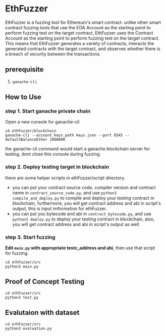 # EthFuzzer
EthFuzzer is a fuzzing tool for Ethereum's smart contract. unlike other smart contract fuzzing tools that use the EOA Account as the starting point to perform fuzzing test on the target contract, EthFuzzer uses the Contract Account as the starting point to perform fuzzing test on the target contract. This means that EthFuzzer generates a variety of contracts, interacts the generated contracts with the target contract, and observes whether there is a breach of security between the transactions.

## prerequisite
1. ``ganache-cli``

## How to Use
### step 1. Start ganache private chain
Open a new console for ganache-cli
```
cd ethFuzzer/blockchain
ganache-cli --account_keys_path keys.json --port 8545 --defaultBalanceEther 1000000
```

the ganache-cli command would start a ganache blockchain server for testing, dont close this console during fuzzing.

### step 2. Deploy testing target in blockchain
there are some helper scripts in ethFuzzer/script directory.
+ you can put your contract source code, compiler version and contract name in ``contract_source_code.py``, and use ``python3 compile_and_deploy.py`` to compile and deploy your testing contract in blockchain, furthermore, you will get contract address and abi in script's output, this is input imformation for ethFuzzer.
+ you can put you bytecode and abi in ``contract_bytecode.py``, and use ``python3 deploy.py`` to deploy your testing contract in blockchain, also, you will get contract address and abi in script's output as well.

### step 3. Start fuzzing
**Edit ``main.py`` with appropriate testc_address and abi**, then use that script for fuzzing.

```
cd ethFuzzer/src
python3 main.py
```


## Proof of Concept Testing
```
cd ethFuzzer/src
python3 test.py
```

## Evalutaion with dataset
```
cd ethFuzzer/src
python3 evaluation.py
```